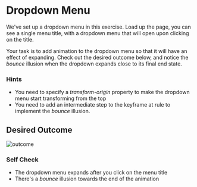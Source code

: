 # Dropdown Menu

We've set up a dropdown menu in this exercise. Load up the page, you can see a single menu title, with a dropdown menu that will open upon clicking on the title. 

Your task is to add animation to the dropdown menu so that it will have an effect of expanding. Check out the desired outcome below, and notice the _bounce_ illusion when the dropdown expands close to its final end state. 

### Hints
- You need to specify a _transform-origin_ property to make the dropdown menu start transforming from the top
- You need to add an intermediate step to the keyframe at rule to implement the _bounce_ illusion.

## Desired Outcome
 
![outcome](./desired-outcome.gif)

### Self Check

- The dropdown menu expands after you click on the menu title
- There's a _bounce_ illusion towards the end of the animation